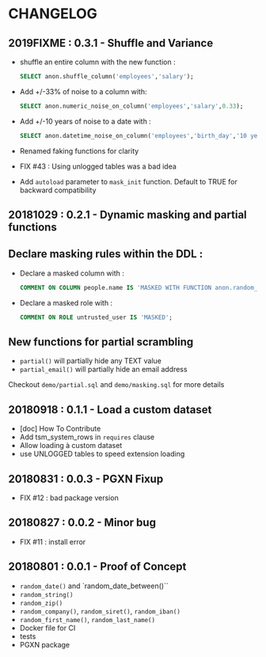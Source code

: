 CHANGELOG
===============================================================================


2019FIXME : 0.3.1 - Shuffle and Variance
-------------------------------------------------------------------------------

* shuffle an entire column with the new function : 
	```sql
	SELECT anon.shuffle_column('employees','salary');
	```

* Add +/-33% of noise to a column with:
	```sql
  SELECT anon.numeric_noise_on_column('employees','salary',0.33);
	```

* Add +/-10 years of noise to a date with :
  ```sql
  SELECT anon.datetime_noise_on_column('employees','birth_day','10 years');
  ```

* Renamed faking functions for clarity

* FIX #43 : Using unlogged tables was a bad idea

* Add `autoload` parameter to `mask_init` function. 
  Default to TRUE for backward compatibility


20181029 : 0.2.1 - Dynamic masking and partial functions
-------------------------------------------------------------------------------

## Declare masking rules within the DDL :

* Declare a masked column with :
  ```sql
  COMMENT ON COLUMN people.name IS 'MASKED WITH FUNCTION anon.random_last_name()';
  ```

* Declare a masked role with :
  ```sql
  COMMENT ON ROLE untrusted_user IS 'MASKED';
  ```

## New functions for partial scrambling

* `partial()` will partially hide any TEXT value
* `partial_email()` will partially hide an email address


Checkout `demo/partial.sql` and `demo/masking.sql` for more details


20180918 : 0.1.1 - Load a custom dataset
-------------------------------------------------------------------------------

* [doc] How To Contribute 
* Add tsm_system_rows in `requires` clause
* Allow loading à custom dataset
* use UNLOGGED tables to speed extension loading


20180831 : 0.0.3 - PGXN Fixup 
-------------------------------------------------------------------------------

* FIX #12 : bad package version

20180827 : 0.0.2 - Minor bug
-------------------------------------------------------------------------------

* FIX #11 : install error

20180801 : 0.0.1 - Proof of Concept
-------------------------------------------------------------------------------

* `random_date()` and `random_date_between()``
* `random_string()` 
* `random_zip()`
* `random_company()`, `random_siret()`, `random_iban()`
* `random_first_name()`, `random_last_name()`
* Docker file for CI
* tests
* PGXN package
